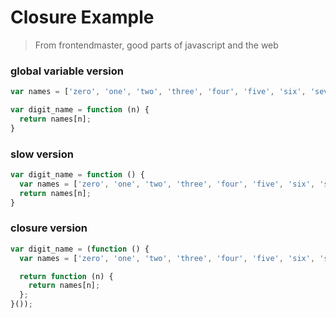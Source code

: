 # Closure Example

> From frontendmaster, good parts of javascript and the web

### global variable version

```javascript
var names = ['zero', 'one', 'two', 'three', 'four', 'five', 'six', 'seven', 'eight', 'nine'];

var digit_name = function (n) {
  return names[n];
}
```

### slow version

```javascript
var digit_name = function () {
  var names = ['zero', 'one', 'two', 'three', 'four', 'five', 'six', 'seven', 'eight', 'nine'];
  return names[n];
}
```

### closure version

```javascript
var digit_name = (function () {
  var names = ['zero', 'one', 'two', 'three', 'four', 'five', 'six', 'seven', 'eight', 'nine'];

  return function (n) {
    return names[n];
  };
}());
```
